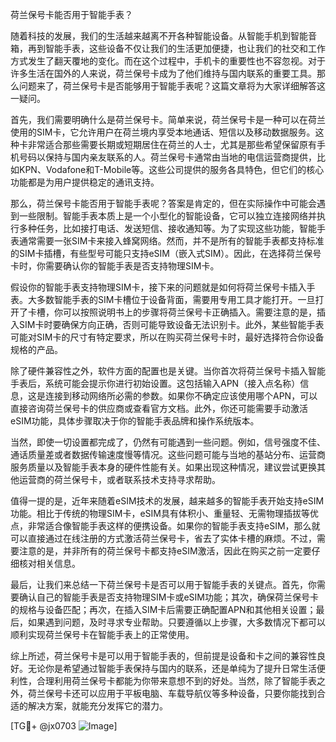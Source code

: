 荷兰保号卡能否用于智能手表？

随着科技的发展，我们的生活越来越离不开各种智能设备。从智能手机到智能音箱，再到智能手表，这些设备不仅让我们的生活更加便捷，也让我们的社交和工作方式发生了翻天覆地的变化。而在这个过程中，手机卡的重要性也不容忽视。对于许多生活在国外的人来说，荷兰保号卡成为了他们维持与国内联系的重要工具。那么问题来了，荷兰保号卡是否能够用于智能手表呢？这篇文章将为大家详细解答这一疑问。

首先，我们需要明确什么是荷兰保号卡。简单来说，荷兰保号卡是一种可以在荷兰使用的SIM卡，它允许用户在荷兰境内享受本地通话、短信以及移动数据服务。这种卡非常适合那些需要长期或短期居住在荷兰的人士，尤其是那些希望保留原有手机号码以保持与国内亲友联系的人。荷兰保号卡通常由当地的电信运营商提供，比如KPN、Vodafone和T-Mobile等。这些公司提供的服务各具特色，但它们的核心功能都是为用户提供稳定的通讯支持。

那么，荷兰保号卡能否用于智能手表呢？答案是肯定的，但在实际操作中可能会遇到一些限制。智能手表本质上是一个小型化的智能设备，它可以独立连接网络并执行多种任务，比如接打电话、发送短信、接收通知等。为了实现这些功能，智能手表通常需要一张SIM卡来接入蜂窝网络。然而，并不是所有的智能手表都支持标准的SIM卡插槽，有些型号可能只支持eSIM（嵌入式SIM）。因此，在选择荷兰保号卡时，你需要确认你的智能手表是否支持物理SIM卡。

假设你的智能手表支持物理SIM卡，接下来的问题就是如何将荷兰保号卡插入手表。大多数智能手表的SIM卡槽位于设备背面，需要用专用工具才能打开。一旦打开了卡槽，你可以按照说明书上的步骤将荷兰保号卡正确插入。需要注意的是，插入SIM卡时要确保方向正确，否则可能导致设备无法识别卡。此外，某些智能手表可能对SIM卡的尺寸有特定要求，所以在购买荷兰保号卡时，最好选择符合你设备规格的产品。

除了硬件兼容性之外，软件方面的配置也是关键。当你首次将荷兰保号卡插入智能手表后，系统可能会提示你进行初始设置。这包括输入APN（接入点名称）信息，这是连接到移动网络所必需的参数。如果你不确定应该使用哪个APN，可以直接咨询荷兰保号卡的供应商或查看官方文档。此外，你还可能需要手动激活eSIM功能，具体步骤取决于你的智能手表品牌和操作系统版本。

当然，即使一切设置都完成了，仍然有可能遇到一些问题。例如，信号强度不佳、通话质量差或者数据传输速度慢等情况。这些问题可能与当地的基站分布、运营商服务质量以及智能手表本身的硬件性能有关。如果出现这种情况，建议尝试更换其他运营商的荷兰保号卡，或者联系技术支持寻求帮助。

值得一提的是，近年来随着eSIM技术的发展，越来越多的智能手表开始支持eSIM功能。相比于传统的物理SIM卡，eSIM具有体积小、重量轻、无需物理插拔等优点，非常适合像智能手表这样的便携设备。如果你的智能手表支持eSIM，那么就可以直接通过在线注册的方式激活荷兰保号卡，省去了实体卡槽的麻烦。不过，需要注意的是，并非所有的荷兰保号卡都支持eSIM激活，因此在购买之前一定要仔细核对相关信息。

最后，让我们来总结一下荷兰保号卡是否可以用于智能手表的关键点。首先，你需要确认自己的智能手表是否支持物理SIM卡或eSIM功能；其次，确保荷兰保号卡的规格与设备匹配；再次，在插入SIM卡后需要正确配置APN和其他相关设置；最后，如果遇到问题，及时寻求专业帮助。只要遵循以上步骤，大多数情况下都可以顺利实现荷兰保号卡在智能手表上的正常使用。

综上所述，荷兰保号卡是可以用于智能手表的，但前提是设备和卡之间的兼容性良好。无论你是希望通过智能手表保持与国内的联系，还是单纯为了提升日常生活便利性，合理利用荷兰保号卡都能为你带来意想不到的好处。当然，除了智能手表之外，荷兰保号卡还可以应用于平板电脑、车载导航仪等多种设备，只要你能找到合适的解决方案，就能充分发挥它的潜力。

[TG💪+ @jx0703 ![Image](https://github.com/user-attachments/assets/dbca1d08-cadb-493c-b0ec-ad6f7a83f270)]